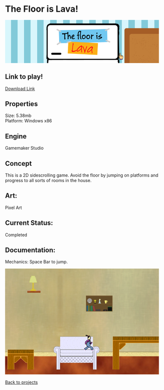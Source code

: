 # The Floor is Lava! 

![FloorIsLavaBanner](lavaFloor.PNG)

## Link to play!
[Download Link](https://github.com/LauraMariee/GameProject-Floor-is-Lava/releases/latest)

## Properties
Size: 5.38mb<br>
Platform: Windows x86

## Engine 
Gamemaker Studio

## Concept
This is a 2D sidescrolling game. Avoid the floor by jumping on platforms and progress
to all sorts of rooms in the house.   

## Art: 
Pixel Art

## Current Status:
Completed 

## Documentation:
Mechanics: Space Bar to jump. 

![FloorIsLavaBanner](gameplayFIL.PNG)

[Back to projects](projects.md)
